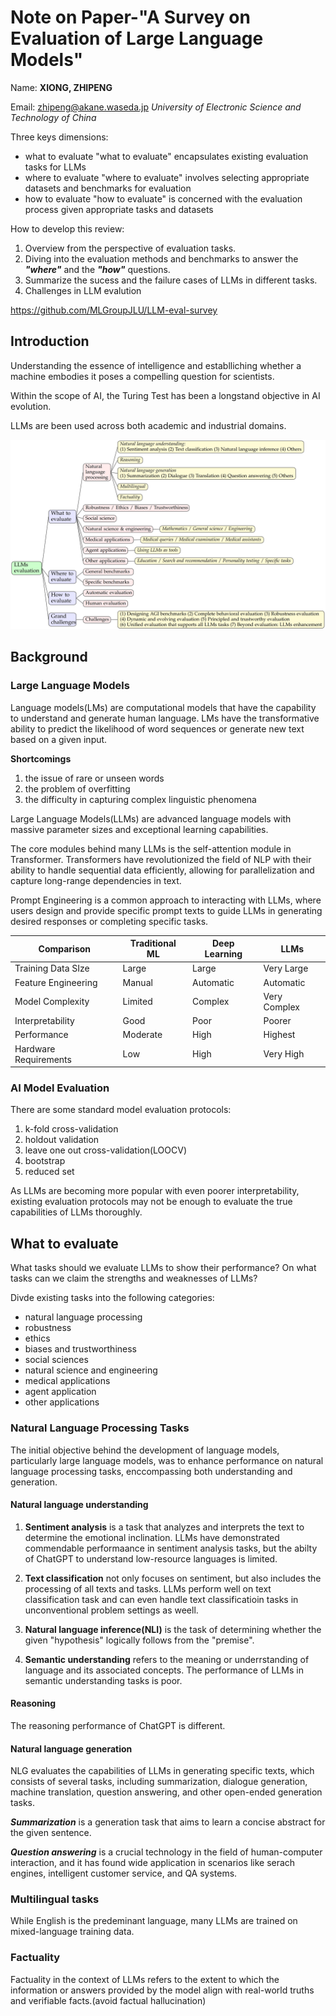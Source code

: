 # Note on Paper-"A Survey on Evaluation of Large Language Models"

Name: **XIONG, ZHIPENG**

Email: zhipeng@akane.waseda.jp
*University of Electronic Science and Technology of China*

Three keys dimensions:
- what to evaluate
    "what to evaluate" encapsulates existing evaluation tasks for LLMs
- where to evaluate
    "where to evaluate" involves selecting appropriate datasets and benchmarks for evaluation
- how to evaluate
    "how to evaluate" is concerned with the evaluation process given appropriate tasks and datasets

How to develop this review:
1. Overview from the perspective of evaluation tasks.
2. Diving into the evaluation methods and benchmarks to answer the ***"where"*** and the ***"how"*** questions.
3. Summarize the sucess and the failure cases of LLMs in different tasks.
4. Challenges in LLM evalution

https://github.com/MLGroupJLU/LLM-eval-survey

## Introduction

Understanding the essence of intelligence and establliching whether a machine embodies it poses a compelling question for scientists. 

Within the scope of AI, the Turing Test has been a longstand objective in AI evolution.

LLMs are been used across both academic and industrial domains.

![Fig 1. Structure of this paper](Fig1.Structureofthispaper.png)

## Background

### Large Language Models

Language models(LMs) are computational models that have the capability to understand and generate human language. LMs have the transformative ability to predict the likelihood of word sequences or generate new text based on a given input.

**Shortcomings**
1. the issue of rare or unseen words
2. the problem of overfitting
3. the difficulty in capturing complex linguistic phenomena

Large Language Models(LLMs) are advanced language models with massive parameter sizes and exceptional learning capabilities.

The core modules behind many LLMs is the self-attention module in Transformer. Transformers have revolutionized the field of NLP with their ability to handle sequential data efficiently, allowing for parallelization and capture long-range dependencies in text.

Prompt Engineering  is a common approach to interacting with LLMs, where users design and provide specific prompt texts to guide LLMs in generating desired responses or completing specific tasks.

|Comparison | Traditional ML | Deep Learning | LLMs |
|------ |------ |------ |------|
|Training Data SIze | Large | Large | Very Large |
|Feature Engineering | Manual | Automatic | Automatic |
|Model Complexity | Limited | Complex | Very Complex |
|Interpretability | Good | Poor | Poorer |
|Performance | Moderate | High | Highest |
|Hardware Requirements | Low | High | Very High |

### AI Model Evaluation

There are some standard model evaluation protocols:
1. k-fold cross-validation
2. holdout validation
3. leave one out cross-validation(LOOCV)
4. bootstrap
5. reduced set

As LLMs are becoming more popular with even poorer interpretability, existing evaluation protocols may not be enough to evaluate the true capabilities of LLMs thoroughly.

## What to evaluate

What tasks should we evaluate LLMs to show their performance? On what tasks can we claim the strengths and weaknesses of LLMs?

Divde existing tasks into the following categories:
- natural language processing
- robustness
- ethics
- biases and trustworthiness
- social sciences
- natural science and engineering
- medical applications
- agent application
- other applications

### Natural Language Processing Tasks

The initial objective behind the development of language models, particularly large language models, was to enhance performance on natural language processing tasks, enccompassing both understanding and generation.

#### Natural language understanding

1. **Sentiment analysis** is a task that analyzes and interprets the text to determine the emotional inclination.
    LLMs have demonstrated commendable performaance in sentiment analysis tasks, but the abilty of ChatGPT to understand low-resource languages is limited.

2. **Text classification** not only focuses on sentiment, but also includes the processing of all texts and tasks.
    LLMs perform well on text classification task and can even handle text classificatioin tasks in unconventional problem settings as weell.

3. **Natural language inference(NLI)** is the task of determining whether the given "hypothesis" logically follows from the "premise".

4. **Semantic understanding** refers to the meaning or underrstanding of language and its associated concepts.
    The performance of LLMs in semantic understanding tasks is poor.

#### Reasoning

The reasoning performance of ChatGPT is different.

#### Natural language generation

NLG evaluates the capabilities of LLMs in generating specific texts, which consists of several tasks, including summarization, dialogue generation, machine translation, question answering, and other open-ended generation tasks.

***Summarization*** is a generation task that aims to learn a concise abstract for the given sentence.

***Question answering*** is a crucial technology in the field of human-computer interaction, and it has found wide application in scenarios like serach engines, intelligent customer service, and QA systems.

### Multilingual tasks

While English is the predeminant language, many LLMs are trained on mixed-language training data.

### Factuality

Factuality in the context of LLMs refers to the extent to which the information or answers provided by the model align with real-world truths and verifiable facts.(avoid factual hallucination)
